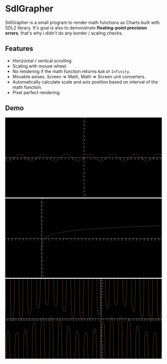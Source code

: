 # SdlGrapher
SdlGrapher is a small program to render math functions as Charts built with SDL2 library.
It's goal is also to demonstrate **floating-point precision errors**, that's why i didn't do any border / scaling checks.

## Features
* Horizontal / vertical scrolling.
* Scaling with mouse wheel.
* No rendering if the math function returns `NaN` or `Infinity`.
* Movable axises. Screen => Math, Math => Screen unit converters.
* Automatically calculate scale and axis position based on interval of the math function.
* Pixel perfect rendering.

## Demo
![Sin demo](/screenshots/sin.png)
![Log demo](/screenshots/log.png)
![Sin2 demo](/screenshots/sin2.png)